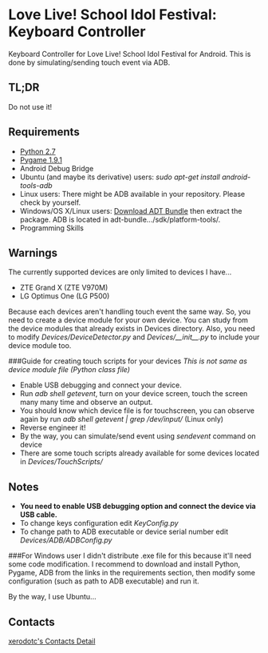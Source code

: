Love Live! School Idol Festival: Keyboard Controller
====================================================

Keyboard Controller for Love Live! School Idol Festival for Android.
This is done by simulating/sending touch event via ADB.

TL;DR
-----
Do not use it!

Requirements
------------
* [Python 2.7](https://www.python.org/)
* [Pygame 1.9.1](http://www.pygame.org/)
* Android Debug Bridge
 * Ubuntu (and maybe its derivative) users: *sudo apt-get install android-tools-adb*
 * Linux users: There might be ADB available in your repository. Please check by yourself.
 * Windows/OS X/Linux users: [Download ADT Bundle](http://developer.android.com/sdk/index.html) then extract the package. ADB is located in adt-bundle.../sdk/platform-tools/.
* Programming Skills 

Warnings
--------
The currently supported devices are only limited to devices I have...

* ZTE Grand X (ZTE V970M)
* LG Optimus One (LG P500)

Because each devices aren't handling touch event the same way.
So, you need to create a device module for your own device.
You can study from the device modules that already exists in Devices directory.
Also, you need to modify *Devices/DeviceDetector.py* and *Devices/\_\_init\_\_.py* to include your device module too.

###Guide for creating touch scripts for your devices
*This is not same as device module file (Python class file)*

* Enable USB debugging and connect your device.
* Run *adb shell getevent*, turn on your device screen, touch the screen many many time and observe an output.
* You should know which device file is for touchscreen, you can observe again by run *adb shell getevent | grep /dev/input/<device file>* (Linux only)
* Reverse engineer it!
* By the way, you can simulate/send event using *sendevent* command on device
* There are some touch scripts already available for some devices located in *Devices/TouchScripts/*

Notes
-----
* **You need to enable USB debugging option and connect the device via USB cable.**
* To change keys configuration edit *KeyConfig.py*
* To change path to ADB executable or device serial number edit *Devices/ADB/ADBConfig.py*

###For Windows user
I didn't distribute .exe file for this because it'll need some code modification.
I recommend to download and install Python, Pygame, ADB from the links in the requirements section, then modify some configuration (such as path to ADB executable) and run it.

By the way, I use Ubuntu...

Contacts
--------
[xerodotc's Contacts Detail](http://xerodotc.wordpress.com/contacts/)
